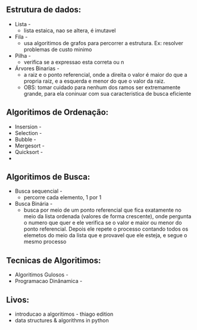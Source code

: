 ## Estrutura de dados:
* Lista - 
    * lista estaica, nao se altera, é imutavel
* Fila - 
    * usa algoritimos de grafos para percorrer a estrutura. Ex: resolver problemas de custo minimo
* Pilha -
    * verifica se a expressao esta correta ou n
* Árvores Binarias - 
    * a raiz e o ponto referencial, onde a direita o valor é maior do que a propria raiz, e a esquerda e menor do que o valor da raiz.
    * OBS: tomar cuidado para nenhum dos ramos ser extremamente grande, para ela coninuar com sua caracteristica de busca eficiente

## Algoritimos de Ordenação:
*   Insersion - 
*   Selection - 
*   Bubble - 
*   Mergesort - 
*   Quicksort - 
*   

## Algoritimos de Busca:
* Busca sequencial -
  * percorre cada elemento, 1 por 1 
* Busca Binária - 
  * busca por meio de um ponto referencial que fica exatamente no meio da lista ordenada (valores de forma crescente), onde pergunta o numero que quer e ele verifica se o valor e maior ou menor do ponto referencial. Depois ele repete o processo contando todos os elemetos do meio da lista que e provavel que ele esteja, e segue o mesmo processo

## Tecnicas de Algoritimos:
* Algoritimos Gulosos -
* Programacao Dinânamica - 

## Livos:
* introducao a algoritimos - thiago edition
* data structures & algorithms in python





